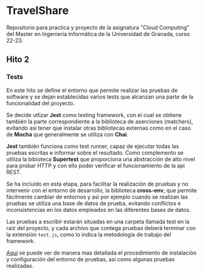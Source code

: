 # TravelShare

Repositorio para practica y proyecto de la asignatura "Cloud Computing" del Master en Ingenieria Informática de la Universidad de Granada, curso 22-23.

## Hito 2

### Tests

En este hito se define el entorno que permite realizar las pruebas de software y se dejan establecidas varios tests que alcanzan una parte de la funcionalidad del proyecto.

Se decide utlizar **Jest** como testing framework, con el cual se obtiene también la parte correspondiente a la biblioteca de aserciones (matchers), evitando así tener que instalar otras bibliotecas externas como en el caso de **Mocha** que generalmente se utiliza con **Chai**.

**Jest** también funciona como test runner, capaz de ejecutar todas las pruebas escritas e informar sobre el resultado.
Como complemento se utiliza la bibioteca **Supertest** que proporciona una abstracción de alto nivel para probar HTTP y con ello poder verificar el funcionamiento de la api REST.

Se ha incluido en esta etapa, para facilitar la realización de pruebas y no intervenir con el entorno de desarrollo, la biblioteca **cross-env**, que permite fácilmente cambiar de entornos y así por ejemplo cuando se realizan las pruebas se utiliza una base de datos de prueba, evitando conflictos e inconsistencias en los datos empleados en las diferentes bases de datos.

Las pruebas a escribir estarán situadas en una carpeta llamada test en la raíz del proyecto, y cada archivo que contega pruebas deberá terminar con la extensión `test.js`, como lo indica la metodología de trabajo del framework.

[Aquí](./docs/pruebas.md) se puede ver de manera mas detallada el procedimiento de instalación y configuración del entorno de pruebas, así como algunas pruebas realizadas.
